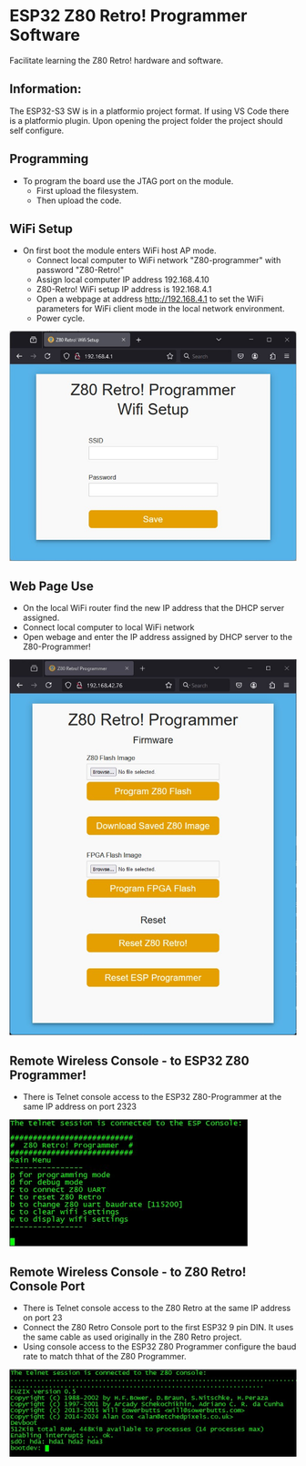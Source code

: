 # ESP32 Z80 Retro! Programmer Software
Facilitate learning the Z80 Retro! hardware and software.

## Information:
The ESP32-S3 SW is in a platformio project format. If using VS Code there is a platformio plugin. Upon opening the project folder the project should self configure.

## Programming
* To program the board use the JTAG port on the module.
  - First upload the filesystem.
  - Then upload the code.
  
## WiFi Setup
* On first boot the module enters WiFi host AP mode.
  - Connect local computer to WiFi network "Z80-programmer" with password "Z80-Retro!"
  - Assign local computer IP address 192.168.4.10
  - Z80-Retro! WiFi setup IP address is 192.168.4.1
  - Open a webpage at address http://192.168.4.1 to set the WiFi parameters for WiFi client mode in the local network environment.
  - Power cycle.
  
![ESP32 Z80 Retro Programmer! WiFi Setup](docs/WiFi_Setup.jpg "WiFi Setup")

## Web Page Use
* On the local WiFi router find the new IP address that the DHCP server assigned.
* Connect local computer to local WiFi network
* Open webage and enter the IP address assigned by DHCP server to the Z80-Programmer! 

![ESP32 Z80 Retro Programmer! WiFi Setup](docs/Z80-Programmer_WebPage.jpg "Web Page Use")

## Remote Wireless Console - to ESP32 Z80 Programmer!
* There is Telnet console access to the ESP32 Z80-Programmer at the same IP address on port 2323

![Remote Wireless Console - to ESP32 Z80 Programmer!](docs/Telnet_ESP32_Port_2323.jpg "Remote Programmer Console")

## Remote Wireless Console - to Z80 Retro! Console Port
* There is Telnet console access to the Z80 Retro at the same IP address on port 23
* Connect the Z80 Retro Console port to the first ESP32 9 pin DIN. It uses the same cable as used originally in the Z80 Retro project.
* Using console access to the ESP32 Z80 Programmer configure the baud rate to match thhat of the Z80 Programmer.

![Remote Wireless Console - to Z80 Retro! Console Port](docs/Telnet_Z80Retro_Port_23.jpg "Remote Z80 Retro! Console")
